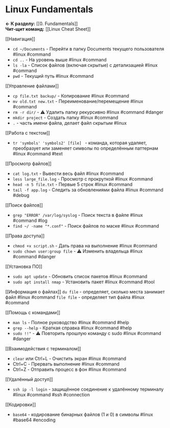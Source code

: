 # Linux Fundamentals
**← К разделу:** [[0. Fundamentals]]  
**Чит-щит команд:** [[Linux Cheat Sheet]]

[[Навигация]]
* `cd ~/Documents` - Перейти в папку Documents текущего пользователя #linux #command
* `cd ..` - На уровень выше #linux #command
* `ls -la` - Список файлов (включая скрытые) с детализацией #linux #command
* `pwd` - Текущий путь #linux #command

[[Управление файлами]]
* `cp file.txt backup/` - Копирование #linux #command
* `mv old.txt new.txt` - Переименование/перемещение #linux #command
* `rm -r dir/` - ⚠️ Удалить папку рекурсивно #linux #command #danger
* `mkdir project` - Создать папку #linux #command
* `.` - часть имени файла, делает файл скрытым #linux

[[Работа с текстом]]
- `tr 'symbols' 'symbols2' [file] ` - команда, которая удаляет, преобразует или заменяет символы по определённым паттернам #linux #command #text

[[Просмотр файлов]]
* `cat log.txt` - Вывести весь файл #linux #command
* `less large_file.log` - Просмотр с прокруткой #linux #command
* `head -n 5 file.txt` - Первые 5 строк #linux #command
* `tail -f app.log` - Следить за обновлениями файла #linux #command #debug

[[Поиск файлов]]
* `grep "ERROR" /var/log/syslog` - Поиск текста в файле #linux #command #log
* `find ~/ -name "*.conf"` - Поиск файлов по маске #linux #command

[[Права доступа]]
* `chmod +x script.sh` - Дать права на выполнение #linux #command
* `sudo chown user:group file` - ⚠️ Изменить владельца #linux #command #danger

[[Установка ПО]]
* `sudo apt update` - Обновить список пакетов #linux #command
* `sudo apt install nmap` - Установить пакет #linux #command #tool

[[Информация о файлах]]
`du file` - определяет, сколько места занимает файл #linux #command 
`file file` - определяет тип файла #linux #command

[[Помощь с командами]]
* `man ls` - Полное руководство #linux #command #help
* `grep --help` - Краткая справка #linux #command #help
* `sudo !!"` - ⚠️ Повторить прошлую команду с sudo #linux #command #danger

[[Взаимодействия с терминалом]]
* `clear` или Ctrl+L - Очистить экран #linux #command
* Ctrl+C - Прервать выполнение #linux #command
* Ctrl+Z - Отправить процесс в фон #linux #command

[[Удалённый доступ]]
- `ssh ip -l login` - защищённое соединение к удалённому терминалу #linux #command #ssh #connection

[[Кодировки]]
- `base64` - кодирование бинарных файлов (1 и 0) в символы #linux #base64 #encoding